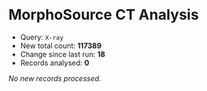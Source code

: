 # MorphoSource CT Analysis

* Query: `X-ray`
* New total count: **117389**
* Change since last run: **18**
* Records analysed: **0**

_No new records processed._